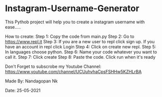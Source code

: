 # Instagram-Username-Generator
This Pythob project will help you to create a instagram username with ease.....

How to create:
Step 1: Copy the code from main.py
Step 2: Go to https://www.repl.it 
Step 3: If you are a new user to repl click sign up. If you have an account in repl click Login
Step 4: Click on create new repl.
Step 5: In languages choose python.
Step 6: Name your code whatever you want to call it.
Step 7: Click create
Step 8: Paste the code.
Click run when it's ready

Don't Forget to subscrobe my Youtube Channel:
https://www.youtube.com/channel/UCUuhvhaCpsFSHHw5KZHLrBA




Made By:
Nandagopan Nk

Date:
25-05-2021
